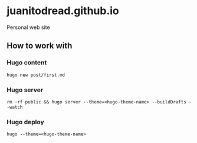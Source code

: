 # juanitodread.github.io
Personal web site

## How to work with
### Hugo content
```shell
hugo new post/first.md
```
### Hugo server
```shell
rm -rf public && hugo server --theme=<hugo-theme-name> --buildDrafts --watch
```

### Hugo deploy
```shell
hugo --theme=<hugo-theme-name>
```

